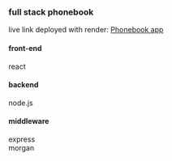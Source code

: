 ### full stack phonebook

live link deployed with render: [Phonebook app](https://phonebook-3r6w.onrender.com/)

#### front-end

react

#### backend

node.js

#### middleware

express <br>
morgan
